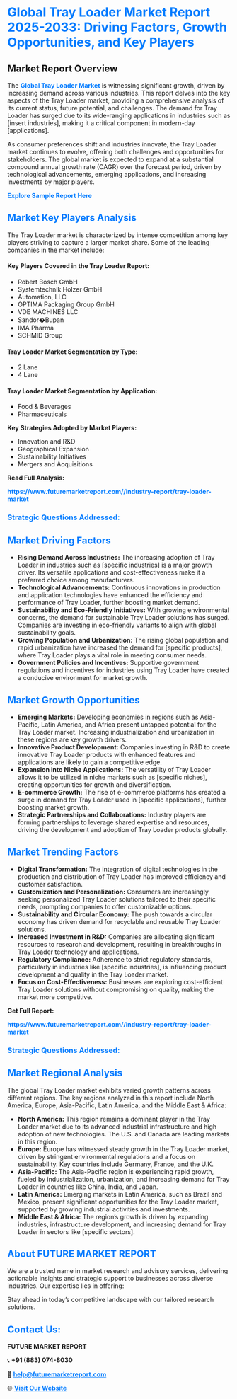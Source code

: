<h1 style="color: #007BFF;">Global Tray Loader Market Report 2025-2033: Driving Factors, Growth Opportunities, and Key Players</h1>

<section id="overview">
<h2>Market Report Overview</h2>
<p>The <a href="https://www.futuremarketreport.com//industry-report/tray-loader-market" style="color: #007BFF; text-decoration: none;"><strong>Global Tray Loader Market</strong></a> is witnessing significant growth, driven by increasing demand across various industries. This report delves into the key aspects of the Tray Loader market, providing a comprehensive analysis of its current status, future potential, and challenges. The demand for Tray Loader has surged due to its wide-ranging applications in industries such as [insert industries], making it a critical component in modern-day [applications].</p>
<p>As consumer preferences shift and industries innovate, the Tray Loader market continues to evolve, offering both challenges and opportunities for stakeholders. The global market is expected to expand at a substantial compound annual growth rate (CAGR) over the forecast period, driven by technological advancements, emerging applications, and increasing investments by major players.</p>
</section>

<section id="overview">
<p><a href="https://www.futuremarketreport.com//request-sample/reportId=88342" style="color: #007BFF; text-decoration: none;"><strong>Explore Sample Report Here</strong></a></p>
</section>

<section id="key-players">
<h2 style="color: #007BFF;">Market Key Players Analysis</h2>
<p>The Tray Loader market is characterized by intense competition among key players striving to capture a larger market share. Some of the leading companies in the market include:</p>
<h4>Key Players Covered in the Tray Loader Report:</h4>
<ul><li>Robert Bosch GmbH</li><li>Systemtechnik Holzer GmbH</li><li>Automation, LLC</li><li>OPTIMA Packaging Group GmbH</li><li>VDE MACHINES LLC</li><li>Sandor�Bupan</li><li>IMA Pharma</li><li>SCHMID Group</li></ul>
<h4>Tray Loader Market Segmentation by Type:</h4>
<ul><li>2 Lane</li><li>4 Lane</li></ul>

<h4>Tray Loader Market Segmentation by Application:</h4>
<ul><li>Food &amp; Beverages</li><li>Pharmaceuticals</li></ul>
<p><strong>Key Strategies Adopted by Market Players:</strong></p>
<ul>
<li>Innovation and R&D</li>
<li>Geographical Expansion</li>
<li>Sustainability Initiatives</li>
<li>Mergers and Acquisitions</li>
</ul>
</section>

<section>
<p><strong>Read Full Analysis: </strong></p><a href="https://www.futuremarketreport.com//industry-report/tray-loader-market" style="color: #007BFF; text-decoration: none;"><strong>https://www.futuremarketreport.com//industry-report/tray-loader-market</strong></a>
<h3 style="color: #007BFF;">Strategic Questions Addressed:</h3>
</section>

<section id="driving-factors">
<h2 style="color: #007BFF;">Market Driving Factors</h2>
<ul>
<li><strong>Rising Demand Across Industries:</strong> The increasing adoption of Tray Loader in industries such as [specific industries] is a major growth driver. Its versatile applications and cost-effectiveness make it a preferred choice among manufacturers.</li>
<li><strong>Technological Advancements:</strong> Continuous innovations in production and application technologies have enhanced the efficiency and performance of Tray Loader, further boosting market demand.</li>
<li><strong>Sustainability and Eco-Friendly Initiatives:</strong> With growing environmental concerns, the demand for sustainable Tray Loader solutions has surged. Companies are investing in eco-friendly variants to align with global sustainability goals.</li>
<li><strong>Growing Population and Urbanization:</strong> The rising global population and rapid urbanization have increased the demand for [specific products], where Tray Loader plays a vital role in meeting consumer needs.</li>
<li><strong>Government Policies and Incentives:</strong> Supportive government regulations and incentives for industries using Tray Loader have created a conducive environment for market growth.</li>
</ul>
</section>

<section id="growth-opportunities">
<h2 style="color: #007BFF;">Market Growth Opportunities</h2>
<ul>
<li><strong>Emerging Markets:</strong> Developing economies in regions such as Asia-Pacific, Latin America, and Africa present untapped potential for the Tray Loader market. Increasing industrialization and urbanization in these regions are key growth drivers.</li>
<li><strong>Innovative Product Development:</strong> Companies investing in R&D to create innovative Tray Loader products with enhanced features and applications are likely to gain a competitive edge.</li>
<li><strong>Expansion into Niche Applications:</strong> The versatility of Tray Loader allows it to be utilized in niche markets such as [specific niches], creating opportunities for growth and diversification.</li>
<li><strong>E-commerce Growth:</strong> The rise of e-commerce platforms has created a surge in demand for Tray Loader used in [specific applications], further boosting market growth.</li>
<li><strong>Strategic Partnerships and Collaborations:</strong> Industry players are forming partnerships to leverage shared expertise and resources, driving the development and adoption of Tray Loader products globally.</li>
</ul>
</section>

<section id="trending-factors">
<h2 style="color: #007BFF;">Market Trending Factors</h2>
<ul>
<li><strong>Digital Transformation:</strong> The integration of digital technologies in the production and distribution of Tray Loader has improved efficiency and customer satisfaction.</li>
<li><strong>Customization and Personalization:</strong> Consumers are increasingly seeking personalized Tray Loader solutions tailored to their specific needs, prompting companies to offer customizable options.</li>
<li><strong>Sustainability and Circular Economy:</strong> The push towards a circular economy has driven demand for recyclable and reusable Tray Loader solutions.</li>
<li><strong>Increased Investment in R&D:</strong> Companies are allocating significant resources to research and development, resulting in breakthroughs in Tray Loader technology and applications.</li>
<li><strong>Regulatory Compliance:</strong> Adherence to strict regulatory standards, particularly in industries like [specific industries], is influencing product development and quality in the Tray Loader market.</li>
<li><strong>Focus on Cost-Effectiveness:</strong> Businesses are exploring cost-efficient Tray Loader solutions without compromising on quality, making the market more competitive.</li>
</ul>
</section>

<section>
<p><strong>Get Full Report: </strong></p><a href="https://www.futuremarketreport.com//industry-report/tray-loader-market" style="color: #007BFF; text-decoration: none;"><strong>https://www.futuremarketreport.com//industry-report/tray-loader-market</strong></a>
<h3 style="color: #007BFF;">Strategic Questions Addressed:</h3>
</section>


<section id="regional-analysis">
<h2 style="color: #007BFF;">Market Regional Analysis</h2>
<p>The global Tray Loader market exhibits varied growth patterns across different regions. The key regions analyzed in this report include North America, Europe, Asia-Pacific, Latin America, and the Middle East & Africa:</p>
<ul>
<li><strong>North America:</strong> This region remains a dominant player in the Tray Loader market due to its advanced industrial infrastructure and high adoption of new technologies. The U.S. and Canada are leading markets in this region.</li>
<li><strong>Europe:</strong> Europe has witnessed steady growth in the Tray Loader market, driven by stringent environmental regulations and a focus on sustainability. Key countries include Germany, France, and the U.K.</li>
<li><strong>Asia-Pacific:</strong> The Asia-Pacific region is experiencing rapid growth, fueled by industrialization, urbanization, and increasing demand for Tray Loader in countries like China, India, and Japan.</li>
<li><strong>Latin America:</strong> Emerging markets in Latin America, such as Brazil and Mexico, present significant opportunities for the Tray Loader market, supported by growing industrial activities and investments.</li>
<li><strong>Middle East & Africa:</strong> The region’s growth is driven by expanding industries, infrastructure development, and increasing demand for Tray Loader in sectors like [specific sectors].</li>
</ul>
</section>

<footer>
<h2 style="color: #007BFF;">About FUTURE MARKET REPORT</h2>
<p>We are a trusted name in market research and advisory services, delivering actionable insights and strategic support to businesses across diverse industries. Our expertise lies in offering:</p>

<p>Stay ahead in today’s competitive landscape with our tailored research solutions.</p>

<h2 style="color: #007BFF;">Contact Us:</h2>
<p><strong>FUTURE MARKET REPORT</strong></p>
<p>📞 <strong>+91 (883) 074-8030</strong></p>
<p>📧 <strong><a href="mailto:help@futuremarketreport.com" style="color: #007BFF;">help@futuremarketreport.com</a></strong></p>
<p>🌐 <strong><a href="https://www.futuremarketreport.com/" style="color: #007BFF;">Visit Our Website</a></strong></p>
</footer>